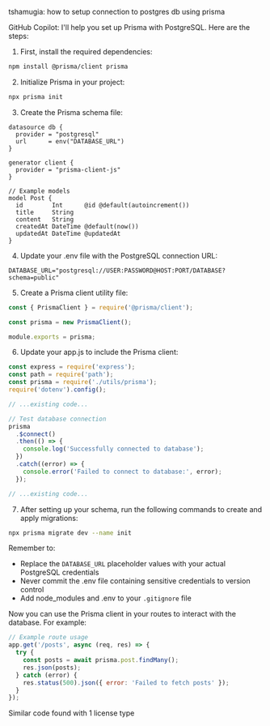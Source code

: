 tshamugia: how to setup connection to postgres db using prisma

GitHub Copilot: I'll help you set up Prisma with PostgreSQL. Here are the steps:

1. First, install the required dependencies:

```bash
npm install @prisma/client prisma
```

2. Initialize Prisma in your project:

```bash
npx prisma init
```

3. Create the Prisma schema file:

```prisma
datasource db {
  provider = "postgresql"
  url      = env("DATABASE_URL")
}

generator client {
  provider = "prisma-client-js"
}

// Example models
model Post {
  id        Int      @id @default(autoincrement())
  title     String
  content   String
  createdAt DateTime @default(now())
  updatedAt DateTime @updatedAt
}
```

4. Update your .env file with the PostgreSQL connection URL:

```plaintext
DATABASE_URL="postgresql://USER:PASSWORD@HOST:PORT/DATABASE?schema=public"
```

5. Create a Prisma client utility file:

```javascript
const { PrismaClient } = require('@prisma/client');

const prisma = new PrismaClient();

module.exports = prisma;
```

6. Update your app.js to include the Prisma client:

```javascript
const express = require('express');
const path = require('path');
const prisma = require('./utils/prisma');
require('dotenv').config();

// ...existing code...

// Test database connection
prisma
  .$connect()
  .then(() => {
    console.log('Successfully connected to database');
  })
  .catch((error) => {
    console.error('Failed to connect to database:', error);
  });

// ...existing code...
```

7. After setting up your schema, run the following commands to create and apply migrations:

```bash
npx prisma migrate dev --name init
```

Remember to:

- Replace the `DATABASE_URL` placeholder values with your actual PostgreSQL credentials
- Never commit the .env file containing sensitive credentials to version control
- Add node_modules and .env to your `.gitignore` file

Now you can use the Prisma client in your routes to interact with the database. For example:

```javascript
// Example route usage
app.get('/posts', async (req, res) => {
  try {
    const posts = await prisma.post.findMany();
    res.json(posts);
  } catch (error) {
    res.status(500).json({ error: 'Failed to fetch posts' });
  }
});
```

Similar code found with 1 license type
